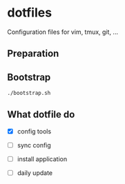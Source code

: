 # dotfiles

Configuration files for vim, tmux, git, ...

## Preparation

## Bootstrap

```sh
./bootstrap.sh
```

## What dotfile do

- [x] config tools
- [ ] sync config
- [ ] install application
- [ ] daily update

